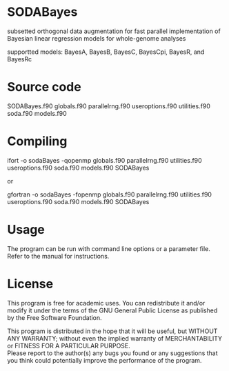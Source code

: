 # SODABayes
subsetted orthogonal data augmentation for fast parallel implementation of Bayesian linear regression models for whole-genome analyses

supportted models: BayesA, BayesB, BayesC, BayesCpi, BayesR, and BayesRc
# Source code
SODABayes.f90
globals.f90
parallelrng.f90
useroptions.f90
utilities.f90
soda.f90
models.f90
# Compiling
ifort -o sodaBayes -qopenmp globals.f90 parallelrng.f90 utilities.f90 useroptions.f90 soda.f90 models.f90 SODABayes

or

gfortran -o sodaBayes -fopenmp globals.f90 parallelrng.f90 utilities.f90 useroptions.f90 soda.f90 models.f90 SODABayes
# Usage
The program can be run with command line options or a parameter file. Refer to the manual for instructions.

# License
This program is free for academic uses. You can redistribute it and/or modify it under the terms 
of the GNU General Public License as published by the Free Software Foundation.

This program is distributed in the hope that it will be useful, but WITHOUT ANY WARRANTY; 
without even the implied warranty of MERCHANTABILITY or FITNESS FOR A PARTICULAR PURPOSE.  
Please report to the author(s) any bugs you found or any suggestions that you think could 
potentially improve the performance of the program.
